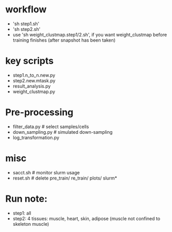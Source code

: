 # workflow
- 'sh step1.sh'
- 'sh step2.sh'
- use 'sh weight_clustmap.step1/2.sh', if you want weight_clustmap before training finishes (after snapshot has been taken)

# key scripts
- step1.n_to_n.new.py
- step2.new.mtask.py
- result_analysis.py
- weight_clustmap.py

# Pre-processing
- filter_data.py  # select samples/cells
- down_sampling.py  # simulated down-sampling
- log_transformation.py

# misc
- sacct.sh  # monitor slurm usage
- reset.sh  # delete pre_train/ re_train/ plots/ slurm*





# Run note:
- step1: all
- step2: 4 tissues: muscle, heart, skin, adipose (muscle not confined to skeleton muscle)